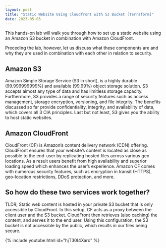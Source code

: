 ```yaml
---
layout: post
title: "Static Website Using Cloudfront with S3 Bucket [Terraform]"
date: 2023-05-05
---
```


This hands-on lab will walk you through how to set up a static website using an Amazon S3 bucket in combination with Amazon CloudFront. 

Preceding the lab, however, let us discuss what these components are and why they are used in combination with each other in relation to security.

Amazon S3
---
Amazon Simple Storage Service (S3 in short), is a highly durable (99.999999999%) and available (99.99%) object storage solution. S3 accepts almost any type of data and has limitless storage capacity. Furthermore, S3 provides a range of security features such as access management, storage encryption, versioning, and file integrity. The benefits discussed so far provide confidentiality, integrity, and availability of data, which covers all 3 CIA principles. Last but not least, S3 gives you the ability to host static websites.

Amazon CloudFront
---
CloudFront (CF) is Amazon’s content delivery network (CDN) offering. CloudFront ensures that your website’s content is located as close as possible to the end-user by replicating hosted files across various geo locations. As a result users benefit from high availability and superior loading speed which enhances the user’s experience. Amazon CF comes with numerous security features, such as encryption in transit (HTTPS), geo-location restrictions, DDoS protection, and more.  

So how do these two services work together?
---
TLDR; Static web content is hosted in your private S3 bucket that is only accessible by CloudFront. In this setup, CF acts as a proxy between the client user and the S3 bucket. CloudFront then retrieves (also caching) the content, and serves it to the end user. Using this configuration, the S3 bucket is not accessible by the public, which results in our files being secure. 

{% include youtube.html id="hjT30I4Xaro" %}
